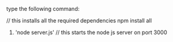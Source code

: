 type the following command:

// this installs all the required dependencies
npm install all 
 
1. 'node server.js'  // this starts the node js server on port 3000

